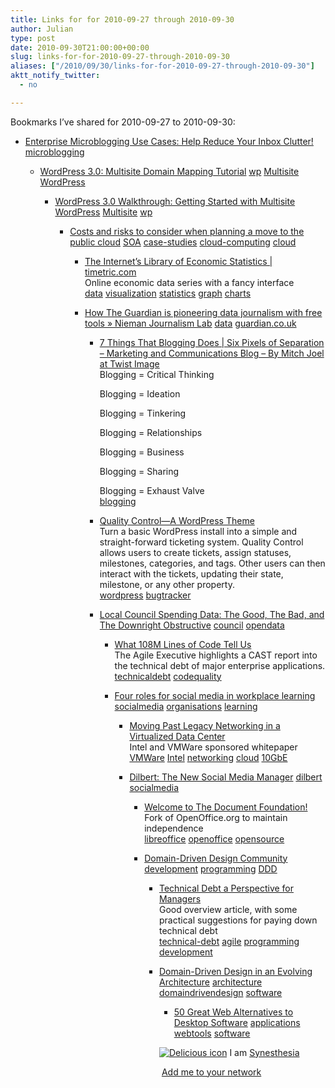 ```yaml
---
title: Links for for 2010-09-27 through 2010-09-30
author: Julian
type: post
date: 2010-09-30T21:00:00+00:00
slug: links-for-for-2010-09-27-through-2010-09-30 
aliases: ["/2010/09/30/links-for-for-2010-09-27-through-2010-09-30"]
aktt_notify_twitter:
  - no

---
```

Bookmarks I&#8217;ve shared for 2010-09-27 to 2010-09-30:

  * [Enterprise Microblogging Use Cases: Help Reduce Your Inbox Clutter!][1] 
    [microblogging][2] </li> 
    
      * [WordPress 3.0: Multisite Domain Mapping Tutorial][3] 
        [wp][4] [Multisite][5] [WordPress][6] </li> 
        
          * [WordPress 3.0 Walkthrough: Getting Started with Multisite][7] 
            [WordPress][6] [Multisite][5] [wp][4] </li> 
            
              * [Costs and risks to consider when planning a move to the public cloud][8] 
                [SOA][9] [case-studies][10] [cloud-computing][11] [cloud][12] </li> 
                
                  * [The Internet&#8217;s Library of Economic Statistics | timetric.com][13]  
                    Online economic data series with a fancy interface  
                    [data][14] [visualization][15] [statistics][16] [graph][17] [charts][18] 
                  * [How The Guardian is pioneering data journalism with free tools &raquo; Nieman Journalism Lab][19] 
                    [data][14] [guardian.co.uk][20] </li> 
                    
                      * [7 Things That Blogging Does | Six Pixels of Separation &#8211; Marketing and Communications Blog &#8211; By Mitch Joel at Twist Image][21]  
                        Blogging = Critical Thinking<br />
  
                        Blogging = Ideation<br />
  
                        Blogging = Tinkering<br />
  
                        Blogging = Relationships<br />
  
                        Blogging = Business<br />
  
                        Blogging = Sharing<br />
  
                        Blogging = Exhaust Valve  
                        [blogging][22] 
                      * [Quality Control&mdash;A WordPress Theme][23]  
                        Turn a basic WordPress install into a simple and straight-forward ticketing system. Quality Control allows users to create tickets, assign statuses, milestones, categories, and tags. Other users can then interact with the tickets, updating their state, milestone, or any other property.  
                        [wordpress][24] [bugtracker][25] 
                      * [Local Council Spending Data: The Good, The Bad, and The Downright Obstructive][26] 
                        [council][27] [opendata][28] </li> 
                        
                          * [What 108M Lines of Code Tell Us][29]  
                            The Agile Executive highlights a CAST report into the technical debt of major enterprise applications.  
                            [technicaldebt][30] [codequality][31] 
                          * [Four roles for social media in workplace learning][32] 
                            [socialmedia][33] [organisations][34] [learning][35] </li> 
                            
                              * [Moving Past Legacy Networking in a Virtualized Data Center][36]  
                                Intel and VMWare sponsored whitepaper  
                                [VMWare][37] [Intel][38] [networking][39] [cloud][12] [10GbE][40] 
                              * [Dilbert: The New Social Media Manager][41] 
                                [dilbert][42] [socialmedia][33] </li> 
                                
                                  * [Welcome to The Document Foundation!][43]  
                                    Fork of OpenOffice.org to maintain independence  
                                    [libreoffice][44] [openoffice][45] [opensource][46] 
                                  * [Domain-Driven Design Community][47] 
                                    [development][48] [programming][49] [DDD][50] </li> 
                                    
                                      * [Technical Debt a Perspective for Managers][51]  
                                        Good overview article, with some practical suggestions for paying down technical debt  
                                        [technical-debt][52] [agile][53] [programming][49] [development][48] 
                                      * [Domain-Driven Design in an Evolving Architecture][54] 
                                        [architecture][55] [domaindrivendesign][56] [software][57] </li> 
                                        
                                          * [50 Great Web Alternatives to Desktop Software][58] 
                                            [applications][59] [webtools][60] [software][57] </li> </ul> 
                                            
                                            <p class="deliciouslink">
                                              <a href="https://del.icio.us/synesthesia" title="See all my bookmarks on del.icio.us"><img src="https://www.synesthesia.co.uk/images/deliciousicon.jpg" alt="Delicious icon" /></a>&nbsp;I am <a href="https://del.icio.us/synesthesia" title="See all my bookmarks on del.icio.us">Synesthesia</a>
                                            </p>
                                            
                                            <p class="deliciouslink">
                                              <a href="https://del.icio.us/network?add=synesthesia" title="Add me to your del.icio.us network"><img src="https://www.synesthesia.co.uk/images/add.gif" alt="" /></a>&nbsp;<a href="https://del.icio.us/network?add=synesthesia" title="Add me to your del.icio.us network">Add me to your network</a>
                                            </p>

 [1]: https://www.elsua.net/2010/09/27/enterprise-microblogging-use-cases-help-reduce-your-inbox-clutter
 [2]: https://delicious.com/synesthesia/microblogging
 [3]: https://ottopress.com/2010/wordpress-3-0-multisite-domain-mapping-tutorial
 [4]: https://delicious.com/synesthesia/wp
 [5]: https://delicious.com/synesthesia/Multisite
 [6]: https://delicious.com/synesthesia/Wordpress
 [7]: https://weblogtoolscollection.com/archives/2010/06/02/wordpress-3-multisite
 [8]: https://blogs.techrepublic.com.com/networking/?p=3405
 [9]: https://delicious.com/https://feeds.delicious.com/v2/rss/synesthesia/SOA
 [10]: https://delicious.com/https://feeds.delicious.com/v2/rss/synesthesia/case-studies
 [11]: https://delicious.com/https://feeds.delicious.com/v2/rss/synesthesia/cloud-computing
 [12]: https://delicious.com/https://feeds.delicious.com/v2/rss/synesthesia/cloud
 [13]: https://timetric.com/
 [14]: https://delicious.com/https://feeds.delicious.com/v2/rss/synesthesia/data
 [15]: https://delicious.com/https://feeds.delicious.com/v2/rss/synesthesia/visualization
 [16]: https://delicious.com/https://feeds.delicious.com/v2/rss/synesthesia/statistics
 [17]: https://delicious.com/https://feeds.delicious.com/v2/rss/synesthesia/graph
 [18]: https://delicious.com/https://feeds.delicious.com/v2/rss/synesthesia/charts
 [19]: https://www.niemanlab.org/2010/08/how-the-guardian-is-pioneering-data-journalism-with-free-tools
 [20]: https://delicious.com/https://feeds.delicious.com/v2/rss/synesthesia/guardian.co.uk
 [21]: https://www.twistimage.com/blog/archives/7-things-that-blogging-does/?utm_source=feedburner
 [22]: https://delicious.com/https://feeds.delicious.com/v2/rss/synesthesia/blogging
 [23]: https://getqualitycontrol.com/
 [24]: https://delicious.com/https://feeds.delicious.com/v2/rss/synesthesia/wordpress
 [25]: https://delicious.com/https://feeds.delicious.com/v2/rss/synesthesia/bugtracker
 [26]: https://www.guardian.co.uk/technology/blog/2010/sep/30/local-government-spending-open-pdf
 [27]: https://delicious.com/https://feeds.delicious.com/v2/rss/synesthesia/council
 [28]: https://delicious.com/https://feeds.delicious.com/v2/rss/synesthesia/opendata
 [29]: https://julianelve.amplify.com/2010/09/29/what-108m-lines-of-code-tell-us
 [30]: https://delicious.com/https://feeds.delicious.com/v2/rss/synesthesia/technicaldebt
 [31]: https://delicious.com/https://feeds.delicious.com/v2/rss/synesthesia/codequality
 [32]: https://clive-shepherd.blogspot.com/2010/09/four-roles-for-social-media-in.html
 [33]: https://delicious.com/https://feeds.delicious.com/v2/rss/synesthesia/socialmedia
 [34]: https://delicious.com/https://feeds.delicious.com/v2/rss/synesthesia/organisations
 [35]: https://delicious.com/https://feeds.delicious.com/v2/rss/synesthesia/learning
 [36]: https://www.readwriteweb.com/cloud/2010/09/weekly-white-paper-moving-past.php?utm_source=feedburner
 [37]: https://delicious.com/https://feeds.delicious.com/v2/rss/synesthesia/VMWare
 [38]: https://delicious.com/https://feeds.delicious.com/v2/rss/synesthesia/Intel
 [39]: https://delicious.com/https://feeds.delicious.com/v2/rss/synesthesia/networking
 [40]: https://delicious.com/https://feeds.delicious.com/v2/rss/synesthesia/10GbE
 [41]: https://www.marketingtechblog.com/blogging/dilbert
 [42]: https://delicious.com/https://feeds.delicious.com/v2/rss/synesthesia/dilbert
 [43]: https://www.documentfoundation.org/
 [44]: https://delicious.com/https://feeds.delicious.com/v2/rss/synesthesia/libreoffice
 [45]: https://delicious.com/https://feeds.delicious.com/v2/rss/synesthesia/openoffice
 [46]: https://delicious.com/https://feeds.delicious.com/v2/rss/synesthesia/opensource
 [47]: https://domaindrivendesign.org/
 [48]: https://delicious.com/https://feeds.delicious.com/v2/rss/synesthesia/development
 [49]: https://delicious.com/https://feeds.delicious.com/v2/rss/synesthesia/programming
 [50]: https://delicious.com/https://feeds.delicious.com/v2/rss/synesthesia/DDD
 [51]: https://www.infoq.com/articles/technical-debt-levison
 [52]: https://delicious.com/https://feeds.delicious.com/v2/rss/synesthesia/technical-debt
 [53]: https://delicious.com/https://feeds.delicious.com/v2/rss/synesthesia/agile
 [54]: https://www.infoq.com/articles/ddd-evolving-architecture
 [55]: https://delicious.com/https://feeds.delicious.com/v2/rss/synesthesia/architecture
 [56]: https://delicious.com/https://feeds.delicious.com/v2/rss/synesthesia/domaindrivendesign
 [57]: https://delicious.com/https://feeds.delicious.com/v2/rss/synesthesia/software
 [58]: https://web.appstorm.net/roundups/50-great-web-alternatives-to-desktop-software
 [59]: https://delicious.com/https://feeds.delicious.com/v2/rss/synesthesia/applications
 [60]: https://delicious.com/https://feeds.delicious.com/v2/rss/synesthesia/webtools